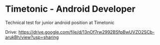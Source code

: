 # Timetonic - Android Developer
Technical test for junior android position at Timetonic

Drive: https://drive.google.com/file/d/13nOf7rw2992BSfpBwUVZO2SCb-arukBh/view?usp=sharing
